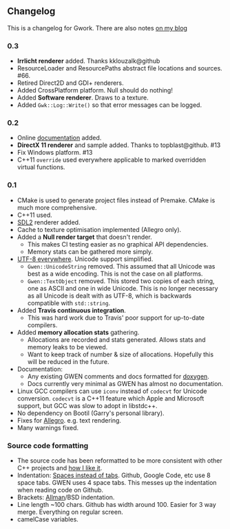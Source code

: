 
Changelog
---------

This is a changelog for Gwork. There are also notes [on my blog][blog]

### 0.3

- **Irrlicht renderer** added. Thanks kklouzalk@github
- ResourceLoader and ResourcePaths abstract file locations and sources. #66.
- Retired Direct2D and GDI+ renderers.
- Added CrossPlatform platform. Null should do nothing!
- Added **Software renderer**. Draws to a texture.
- Added `Gwk::Log::Write()` so that error messages can be logged.

### 0.2

- Online [documentation][docs] added.
- **DirectX 11 renderer** and sample added. Thanks to topblast@github. #13
- Fix Windows platform. #13
- C++11 `override` used everywhere applicable to marked overridden virtual functions.

### 0.1

- CMake is used to generate project files instead of Premake. CMake is much more
  comprehensive.
- C++11 used.
- [SDL2][sdl2] renderer added.
- Cache to texture optimisation implemented (Allegro only).
- Added a **Null render target** that doesn't render.
  - This makes CI testing easier as no graphical API dependencies.
  - Memory stats can be gathered more simply.
- [UTF-8 everywhere][5]. Unicode support simplified.
  - `Gwen::UnicodeString` removed. This assumed that all Unicode was best as a
    wide encoding. This is not the case on all platforms.
  - `Gwen::TextObject` removed. This stored two copies of each string, one as
    ASCII and one in wide Unicode. This is no longer necessary as all Unicode
    is dealt with as UTF-8, which is backwards compatible with `std::string`.
- Added **Travis continuous integration**.
  - This was hard work due to Travis' poor support for up-to-date compilers.
- Added **memory allocation stats** gathering.
  - Allocations are recorded and stats generated. Allows stats and memory leaks to be viewed.
  - Want to keep track of number & size of allocations. Hopefully this will be reduced in the future.
- Documentation:
  - Any existing GWEN comments and docs formatted for [doxygen](http://doxygen.org).
  - Docs currently very minimal as GWEN has almost no documentation.
- Linux GCC compilers can use `iconv` instead of `codecvt` for Unicode conversion. `codecvt`
  is a C++11 feature which Apple and Microsoft support, but GCC was slow to adopt in libstdc++.
- No dependency on Bootil (Garry's personal library).
- Fixes for [Allegro][al5]. e.g. text rendering.
- Many warnings fixed.

### Source code formatting

* The source code has been reformatted to be more consistent with other C++
  projects and [how I like it][1].
* Indentation: [Spaces instead of tabs](http://www.jwz.org/doc/tabs-vs-spaces.html).
  Github, Google Code, etc use 8 space tabs. GWEN uses 4 space tabs. This
  messes up the indentation when reading code on Github.
* Brackets: [Allman][2]/BSD indentation.
* Line length ~100 chars. Github has width around 100. Easier for 3 way merge. Everything
  on regular screen.
* camelCase variables.


[gwen]: https://github.com/garrynewman/GWEN
[sdl2]: https://www.libsdl.org/
[sfml2]: http://www.sfml-dev.org
[al5]: http://alleg.sourceforge.net
[issues]: https://github.com/billyquith/GWork/issues "Bugs/Issues"
[1]: http://www.codinghorror.com/blog/2009/04/death-to-the-space-infidels.html "Interesting article on consistency"
[2]: http://en.wikipedia.org/wiki/Indent_style#Allman_style "Not uncommon"
[5]: http://www.utf8everywhere.org "Why you should use UTF8 everywhere."
[6]: http://industriousone.com/premake
[blog]: http://chinbilly.blogspot.co.uk/search/label/gwork
[docs]: https://billyquith.github.io/GWork/
